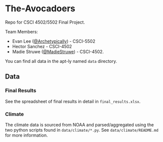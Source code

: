 # The-Avocadoers
Repo for CSCI 4502/5502 Final Project.

Team Members:

- Evan Lee ([@Archetypically](https://github.com/Archetypically)) - CSCI-5502
- Hector Sanchez - CSCI-4502
- Madie Struwe ([@MadieStruwe](https://github.com/MadieStruwe)) - CSCI-4502.

You can find all data in the apt-ly named `data` directory. 

## Data

### Final Results

See the spreadsheet of final results in detail in `final_results.xlsx`.

### Climate

The climate data is sourced from NOAA and parsed/aggregated using the two python scripts found in `data/climate/*.py`.
See `data/climate/README.md` for more information.
